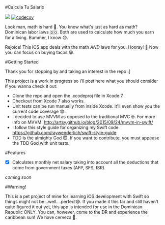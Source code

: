 #Calcula Tu Salario

![](https://travis-ci.org/jeanbernard/Calcula_Tu_Salario.svg?branch=master) [![codecov](https://codecov.io/gh/jeanbernard/Calcula_Tu_Salario/branch/master/graph/badge.svg)](https://codecov.io/gh/jeanbernard/Calcula_Tu_Salario)


Look man, math is hard 🤔. You know what's just as hard as math? Dominican labor laws 🇩🇴. Both are used to calculate how much you earn for a living. Bummer, I know 😞.

Rejoice! This iOS app deals with the math *AND* laws for you. Hooray! 🎉 Now you can focus on buying tacos 😀.

#Getting Started

Thank you for stopping by and taking an interest in the repo :]

This project is a work in progress so i'll post here what you should consider if you wanna check it out:

* Clone the repo and open the .xcodeproj file in Xcode 7.
* Checkout from Xcode 7 also works.
* Unit tests can be run manually from inside Xcode. It'll even show you the current code coverage 😎.
* I decided to use MVVM as opposed to the traditional MVC 🤓. For more info on MVVM: http://artsy.github.io/blog/2015/09/24/mvvm-in-swift/
* I follow this style guide for organizing my Swift code https://github.com/raywenderlich/swift-style-guide
* TDD is the almighty God 😇. If you want to contribute, you must appease the TDD God with unit tests.

#Features

- [x] Calculates monthly net salary taking into account all the deductions that come from government taxes (AFP, SFS, ISR).

*coming soon*

#Warning!

This is a pet project of mine for learning iOS development with Swift so things might not be...well....perfect😅.
If you made it this far and still haven't quite figured it out yet, this app is intended for use in the Dominican Republic ONLY. You can, however, come to the DR and experience the caribbean sun! We have cerveza 😬.
